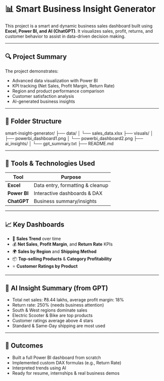 # 📊 Smart Business Insight Generator

This project is a smart and dynamic business sales dashboard built using **Excel, Power BI, and AI (ChatGPT)**. It visualizes sales, profit, returns, and customer behavior to assist in data-driven decision making.

---

## 🔍 Project Summary

The project demonstrates:
- Advanced data visualization with Power BI
- KPI tracking (Net Sales, Profit Margin, Return Rate)
- Region and product performance comparison
- Customer satisfaction analysis
- AI-generated business insights

---

## 📁 Folder Structure
smart-insight-generator/
├── data/
│ └── sales_data.xlsx
├── visuals/
│ ├── powerbi_dashboard1.png
│ └── powerbi_dashboard2.png
├── ai_insights/
│ └── gpt_summary.txt
├── README.md


---

## 🔧 Tools & Technologies Used

| Tool        | Purpose                          |
|-------------|----------------------------------|
| **Excel**   | Data entry, formatting & cleanup |
| **Power BI**| Interactive dashboards & DAX     |
| **ChatGPT** | Business summary/insights        |

---

## 📈 Key Dashboards

- 📆 **Sales Trend** over time
- 💰 **Net Sales**, **Profit Margin**, and **Return Rate** KPIs
- 🌍 **Sales by Region** and **Shipping Method**
- 📦 **Top-selling Products** & **Category Profitability**
- ⭐ **Customer Ratings by Product**

---

## 🧠 AI Insight Summary (from GPT)

- Total net sales: ₹8.44 lakhs, average profit margin: 18%
- Return rate: 250% (needs business attention)
- South & West regions dominate sales
- Electric Scooter & Bike are top products
- Customer ratings average above 4 stars
- Standard & Same-Day shipping are most used

---

## 🚀 Outcomes

- Built a full Power BI dashboard from scratch
- Implemented custom DAX formulas (e.g., Return Rate)
- Interpreted trends using AI
- Ready for resume, internships & real business demos

